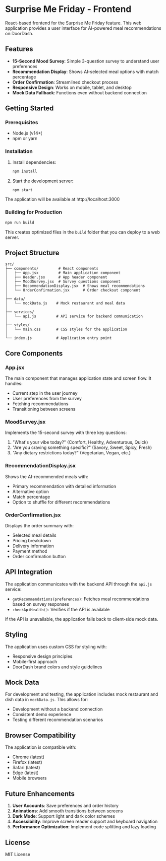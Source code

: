 # Surprise Me Friday - Frontend

React-based frontend for the Surprise Me Friday feature. This web application provides a user interface for AI-powered meal recommendations on DoorDash.

## Features

- **15-Second Mood Survey**: Simple 3-question survey to understand user preferences
- **Recommendation Display**: Shows AI-selected meal options with match percentage
- **Order Confirmation**: Streamlined checkout process
- **Responsive Design**: Works on mobile, tablet, and desktop
- **Mock Data Fallback**: Functions even without backend connection

## Getting Started

### Prerequisites
- Node.js (v14+)
- npm or yarn

### Installation

1. Install dependencies:
   ```bash
   npm install
   ```

2. Start the development server:
   ```bash
   npm start
   ```

The application will be available at http://localhost:3000

### Building for Production

```bash
npm run build
```

This creates optimized files in the `build` folder that you can deploy to a web server.

## Project Structure

```
src/
├── components/         # React components
│   ├── App.jsx         # Main application component
│   ├── Header.jsx      # App header component
│   ├── MoodSurvey.jsx  # Survey questions component
│   ├── RecommendationDisplay.jsx  # Shows meal recommendations
│   └── OrderConfirmation.jsx      # Order checkout component
│
├── data/
│   └── mockData.js    # Mock restaurant and meal data
│
├── services/
│   └── api.js         # API service for backend communication
│
├── styles/
│   └── main.css       # CSS styles for the application
│
└── index.js           # Application entry point
```

## Core Components

### App.jsx
The main component that manages application state and screen flow. It handles:
- Current step in the user journey
- User preferences from the survey
- Fetching recommendations
- Transitioning between screens

### MoodSurvey.jsx
Implements the 15-second survey with three key questions:
1. "What's your vibe today?" (Comfort, Healthy, Adventurous, Quick)
2. "Are you craving something specific?" (Savory, Sweet, Spicy, Fresh)
3. "Any dietary restrictions today?" (Vegetarian, Vegan, etc.)

### RecommendationDisplay.jsx
Shows the AI-recommended meals with:
- Primary recommendation with detailed information
- Alternative option
- Match percentage
- Option to shuffle for different recommendations

### OrderConfirmation.jsx
Displays the order summary with:
- Selected meal details
- Pricing breakdown
- Delivery information
- Payment method
- Order confirmation button

## API Integration

The application communicates with the backend API through the `api.js` service:
- `getRecommendations(preferences)`: Fetches meal recommendations based on survey responses
- `checkApiHealth()`: Verifies if the API is available

If the API is unavailable, the application falls back to client-side mock data.

## Styling

The application uses custom CSS for styling with:
- Responsive design principles
- Mobile-first approach
- DoorDash brand colors and style guidelines

## Mock Data

For development and testing, the application includes mock restaurant and dish data in `mockData.js`. This allows for:
- Development without a backend connection
- Consistent demo experience
- Testing different recommendation scenarios

## Browser Compatibility

The application is compatible with:
- Chrome (latest)
- Firefox (latest)
- Safari (latest)
- Edge (latest)
- Mobile browsers

## Future Enhancements

1. **User Accounts**: Save preferences and order history
2. **Animations**: Add smooth transitions between screens
3. **Dark Mode**: Support light and dark color schemes
4. **Accessibility**: Improve screen reader support and keyboard navigation
5. **Performance Optimization**: Implement code splitting and lazy loading

## License

MIT License